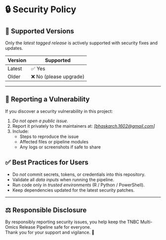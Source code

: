 # 🔒 Security Policy

## 📌 Supported Versions
Only the *latest tagged release* is actively supported with security fixes and updates.

| Version | Supported          |
|---------|--------------------|
| Latest  | ✅ Yes             |
| Older   | ❌ No (please upgrade) |

---

## 🚨 Reporting a Vulnerability
If you discover a security vulnerability in this project:

1. *Do not open a public issue.*
2. Report it privately to the maintainers at: *[bhaskarch.1602@gmail.com]*  
3. Include:
   - Steps to reproduce the issue  
   - Affected files or pipeline modules  
   - Any logs or screenshots if safe to share  

## ✅ Best Practices for Users
- Do *not* commit secrets, tokens, or credentials into this repository.  
- Validate all *data inputs* when running the pipeline.  
- Run code only in *trusted environments* (R / Python / PowerShell).  
- Keep dependencies updated for the latest security patches.  

---

## ⚖ Responsible Disclosure
By responsibly reporting security issues, you help keep the TNBC Multi-Omics Release Pipeline safe for everyone.  
Thank you for your support and vigilance. 🙏
